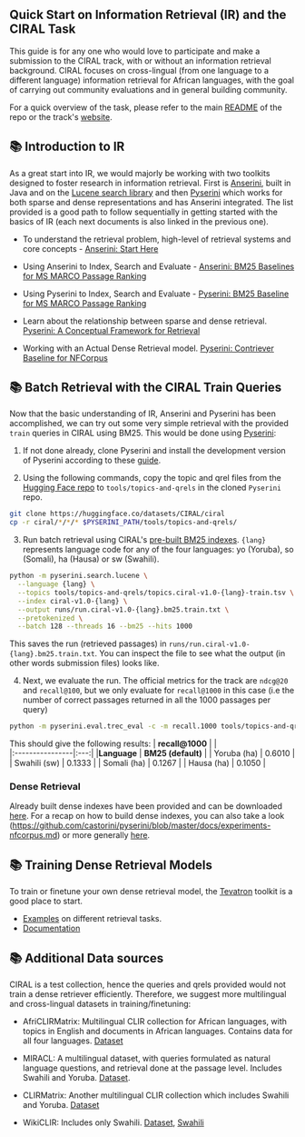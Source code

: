 ## Quick Start on Information Retrieval (IR) and the CIRAL Task

This guide is for any one who would love to participate and make a submission to the CIRAL track, with or without an information retrieval background. CIRAL focuses on cross-lingual (from one language to a different language) information retrieval for African languages, with the goal of carrying out community evaluations and in general building community.

For a quick overview of the task, please refer to the main [README](../README.md) of the repo or the track's [website](https://ciralproject.github.io/).



## 📚 Introduction to IR
As a great start into IR, we would majorly be working with two toolkits designed to foster research in information retrieval. First is [Anserini](https://github.com/castorini/anserini), built in Java and on the [Lucene search library](https://lucene.apache.org/) and then [Pyserini](https://github.com/castorini/pyserini) which works for both sparse and dense representations and has Anserini integrated. The list provided is a good path to follow sequentially in getting started with the basics of IR (each next documents is also linked in the previous one).

- To understand the retrieval problem, high-level of retrieval systems and core concepts - [Anserini: Start Here](https://github.com/castorini/anserini/blob/master/docs/start-here.md)

- Using Anserini to Index, Search and Evaluate - [Anserini: BM25 Baselines for MS MARCO Passage Ranking](https://github.com/castorini/anserini/blob/master/docs/experiments-msmarco-passage.md)

- Using Pyserini to Index, Search and Evaluate - [Pyserini: BM25 Baseline for MS MARCO Passage Ranking](https://github.com/castorini/pyserini/blob/master/docs/experiments-msmarco-passage.md)

- Learn about the relationship between sparse and dense retrieval. [Pyserini: A Conceptual Framework for Retrieval](https://github.com/castorini/pyserini/blob/master/docs/conceptual-framework.md)

- Working with an Actual Dense Retrieval model. [Pyserini: Contriever Baseline for NFCorpus](https://github.com/castorini/pyserini/blob/master/docs/experiments-nfcorpus.md)



## 📚 Batch Retrieval with the CIRAL Train Queries
Now that the basic understanding of IR, Anserini and Pyserini has been accomplished, we can try out some very simple retrieval with the provided `train` queries in CIRAL using BM25. This would be done using [Pyserini](https://github.com/castorini/pyserini):

1. If not done already, clone Pyserini and install the development version of Pyserini according to these [guide](https://github.com/castorini/pyserini/blob/master/docs/installation.md#development-installation). 

2. Using the following commands, copy the topic and qrel files from the [Hugging Face repo](https://huggingface.co/datasets/CIRAL/ciral) to `tools/topics-and-qrels` in the cloned `Pyserini` repo. 

```bash
git clone https://huggingface.co/datasets/CIRAL/ciral
cp -r ciral/*/*/* $PYSERINI_PATH/tools/topics-and-qrels/
```

3. Run batch retrieval using CIRAL's [pre-built BM25 indexes](https://github.com/castorini/pyserini/blob/master/docs/prebuilt-indexes.md). `{lang}` represents language code for any of the four languages: yo (Yoruba), so (Somali), ha (Hausa) or sw (Swahili). 

```bash
python -m pyserini.search.lucene \
  --language {lang} \
  --topics tools/topics-and-qrels/topics.ciral-v1.0-{lang}-train.tsv \
  --index ciral-v1.0-{lang} \
  --output runs/run.ciral-v1.0-{lang}.bm25.train.txt \
  --pretokenized \
  --batch 128 --threads 16 --bm25 --hits 1000
```

This saves the run (retrieved passages) in `runs/run.ciral-v1.0-{lang}.bm25.train.txt`. You can inspect the file to see what the output (in other words submission files) looks like.

4. Next, we  evaluate the run. The official metrics for the track are `ndcg@20` and `recall@100`, but we only evaluate for `recall@1000` in this case (i.e the number of correct passages returned in all the 1000 passages per query)

```bash
python -m pyserini.eval.trec_eval -c -m recall.1000 tools/topics-and-qrels/qrels.ciral-v1.0-{lang}-train.tsv runs/run.ciral-v1.0-{lang}.bm25.train.txt
```

This should give the following results:
| **recall@1000** | |  
|:----------------|:---:|
|**Language** | **BM25 (default)** |
| Yoruba (ha)     | 0.6010 |
| Swahili (sw)     | 0.1333 |
| Somali (ha)     | 0.1267 |
| Hausa (ha)     | 0.1050 |


### Dense Retrieval 
Already built dense indexes have been provided and can be downloaded [here](). For a recap on how to build dense indexes, you can also take a look (https://github.com/castorini/pyserini/blob/master/docs/experiments-nfcorpus.md) or more generally [here](https://github.com/castorini/pyserini/blob/master/docs/usage-index.md#building-a-dense-vector-index).



## 📚 Training Dense Retrieval Models
To train or finetune your own dense retrieval model, the [Tevatron](https://github.com/texttron/tevatron/tree/main/src/tevatron) toolkit is a good place to start. 
 - [Examples](https://github.com/texttron/tevatron/tree/main/examples) on different retrieval tasks.
- [Documentation](http://tevatron.ai/)



## 📚 Additional Data sources

CIRAL is a test collection, hence the queries and qrels provided would not train a dense retriever efficiently. Therefore, we suggest more multilingual and cross-lingual datasets in training/finetuning:

- AfriCLIRMatrix: Multilingual CLIR collection for African languages, with topics in English and documents in African languages. Contains data for all four languages. [Dataset](https://huggingface.co/datasets/castorini/africlirmatrix)

- MIRACL: A multilingual dataset, with queries formulated as natural language questions, and retrieval done at the passage level. Includes Swahili and Yoruba. [Dataset](https://huggingface.co/datasets/miracl/miracl).

- CLIRMatrix: Another multilingual CLIR collection which includes Swahili and Yoruba. [Dataset](https://ir-datasets.com/clirmatrix.html)

- WikiCLIR: Includes only Swahili.
[Dataset](https://ir-datasets.com/master/wikiclir.html),
[Swahili](https://ir-datasets.com/master/wikiclir.html#wikiclir/sw)

